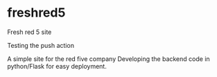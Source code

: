 # freshred5

Fresh red 5 site

Testing the push action

A simple site for the red five company
 Developing the backend code in python/Flask for easy deployment.

